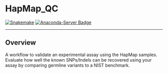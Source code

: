 # HapMap_QC

[![Snakemake](https://img.shields.io/badge/snakemake-≥5.6.0-brightgreen.svg?style=flat)](https://snakemake.readthedocs.io) [![Anaconda-Server Badge](https://anaconda.org/anaconda/conda-build/badges/version.svg)](https://anaconda.org/anaconda/conda-build)

--------

## Overview

A workflow to validate an experimental assay using the HapMap samples. Evaluate how well the known SNPs/Indels can be recovered using your assay by comparing germline variants to a NIST benchmark.

